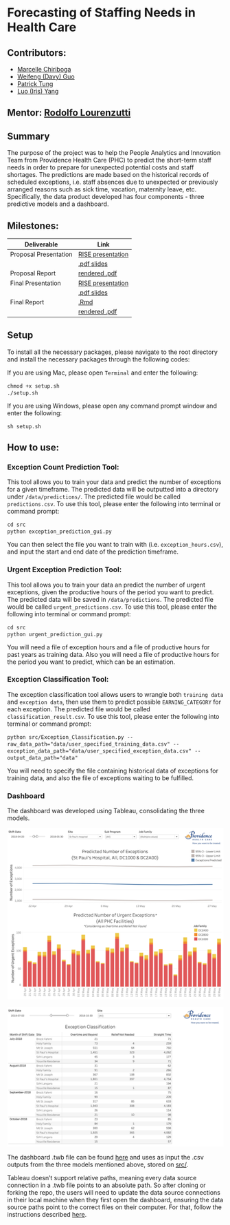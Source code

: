 # Forecasting of Staffing Needs in Health Care

## Contributors:

- [Marcelle Chiriboga](https://github.com/mchiriboga)
- [Weifeng (Davy) Guo](https://github.com/DavyGuo)
- [Patrick Tung](https://github.com/tungpatrick)
- [Luo (Iris) Yang](https://github.com/lyiris22)

## Mentor: [Rodolfo Lourenzutti](https://github.com/Lourenzutti)


## Summary

The purpose of the project was to help the People Analytics and Innovation Team from Providence Health Care (PHC) to predict the short-term staff needs in order to prepare for unexpected potential costs and staff shortages. The predictions are made based on the historical records of scheduled exceptions, i.e. staff absences due to unexpected or previously arranged reasons such as sick time, vacation, maternity leave, etc. Specifically, the data product developed has four components - three predictive models and a dashboard.

## Milestones:
 |Deliverable|Link|
 |---|---|
 |Proposal Presentation|[RISE presentation](https://github.com/UBC-MDS/DSCI_591_capstone-Providence/blob/master/doc/1.Proposal_Presentation.ipynb)|
 ||[.pdf slides](https://github.com/UBC-MDS/DSCI_591_capstone-Providence/blob/master/doc/2.Proposal_Presentation.pdf)|
 | Proposal Report |[rendered .pdf](https://github.com/UBC-MDS/DSCI_591_capstone-Providence/blob/master/doc/4.Proposal_Report.pdf)|
 |Final Presentation|[RISE presentation](https://github.com/UBC-MDS/DSCI_591_capstone-Providence/blob/master/doc/5.Final_Presentation_slides.ipynb)|
 ||[.pdf slides](https://github.com/UBC-MDS/DSCI_591_capstone-Providence/blob/master/doc/6.Final_Presentation.pdf)|
 |Final Report|[.Rmd](https://github.com/UBC-MDS/DSCI_591_capstone-Providence/blob/master/doc/7.Final_Report.Rmd)|
 ||[rendered .pdf](https://github.com/UBC-MDS/DSCI_591_capstone-Providence/blob/master/doc/8.Final_Report.pdf)|

## Setup
To install all the necessary packages, please navigate to the root directory and install the necessary packages through the following codes:

If you are using Mac, please open `Terminal` and enter the following:
```
chmod +x setup.sh
./setup.sh
```

If you are using Windows, please open any command prompt window and enter the following:
```
sh setup.sh
```

## How to use:

### Exception Count Prediction Tool:
This tool allows you to train your data and predict the number of exceptions for a given timeframe. The predicted data will be outputted into a directory under `/data/predictions/`. The predicted file would be called `predictions.csv`. To use this tool, please enter the following into terminal or command prompt:

```
cd src
python exception_prediction_gui.py
```
You can then select the file you want to train with (i.e. `exception_hours.csv`), and input the start and end date of the prediction timeframe.

### Urgent Exception Prediction Tool:
This tool allows you to train your data an predict the number of urgent exceptions, given the productive hours of the period you want to predict. The predicted data will be saved in `/data/predictions`. The predicted file would be called `urgent_predictions.csv`. To use this tool, please enter the following into terminal or command prompt:

```
cd src
python urgent_prediction_gui.py
```

You will need a file of exception hours and a file of productive hours for past years as training data. Also you will need a file of productive hours for the period you want to predict, which can be an estimation.

### Exception Classification Tool:

The exception classification tool allows users to wrangle both `training data` and `exception data`, then use them to predict possible `EARNING_CATEGORY` for each exception. The predicted file would be called `classification_result.csv`. To use this tool, please enter the following into terminal or command prompt:

```
python src/Exception_Classification.py --raw_data_path="data/user_specified_training_data.csv" --exception_data_path="data/user_specified_exception_data.csv" --output_data_path="data"
```

You will need to specify the file containing historical data of exceptions for training data, and also the file of exceptions waiting to be fulfilled.

### Dashboard

The dashboard was developed using Tableau, consolidating the three models.

![](imgs/dashboard_predictions.png)

![](imgs/dashboard_classification.png)

The dashboard .twb file can be found [here](https://github.com/UBC-MDS/DSCI_591_capstone-Providence/blob/master/src/phc_dashboard.twb) and uses as input the .csv outputs from the three models mentioned above, stored on [src/](https://github.com/UBC-MDS/DSCI_591_capstone-Providence/tree/master/src).

Tableau doesn’t support relative paths, meaning every data source connection in a .twb file points to an absolute path. So after cloning or forking the repo, the users will need to update the data source connections in their local machine when they first open the dashboard, ensuring the data source paths point to the correct files on their computer. For that, follow the instructions described [here](https://onlinehelp.tableau.com/current/pro/desktop/en-us/connect_basic_replace.htm).
